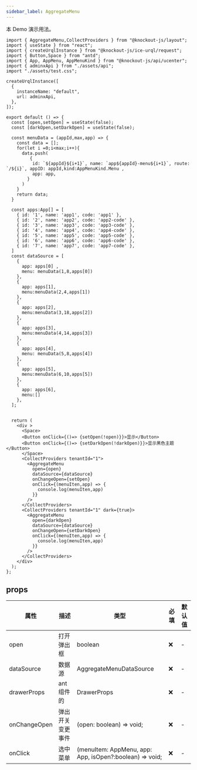 ```yaml
---
sidebar_label: AggregateMenu
---
```


本 Demo 演示用法。

```tsx preview
import { AggregateMenu,CollectProviders } from "@knockout-js/layout";
import { useState } from "react";
import { createUrqlInstance } from "@knockout-js/ice-urql/request";
import { Button,Space } from "antd";
import { App, AppMenu, AppMenuKind } from "@knockout-js/api/ucenter";
import { adminxApi } from "./assets/api";
import "./assets/test.css";

createUrqlInstance([
  {
    instanceName: "default",
    url: adminxApi,
  },
]);

export default () => {
  const [open,setOpen] = useState(false);
  const [darkOpen,setDarkOpen] = useState(false);
 
  const menuData = (appId,max,app) => {
    const data = [];
    for(let i =0;i<max;i++){
      data.push(
         { 
          id: `${appId}${i+1}`, name: `app${appId}-menu${i+1}`, route: `/${i}`, appID: appId,kind:AppMenuKind.Menu ,
          app: app,
        }
      )
    }
    return data;
  }

  const apps:App[] = [
    { id: '1', name: 'app1', code: 'app1' },
    { id: '2', name: 'app2', code: 'app2-code' },
    { id: '3', name: 'app3', code: 'app3-code' },
    { id: '4', name: 'app4', code: 'app4-code' },
    { id: '5', name: 'app5', code: 'app5-code' },
    { id: '6', name: 'app6', code: 'app6-code' },
    { id: '7', name: 'app7', code: 'app7-code' },
  ]
  const dataSource = [
    {
      app: apps[0] ,
      menu: menuData(1,8,apps[0])
    },
    {
      app: apps[1],
      menu:menuData(2,4,apps[1])
    },
    {
      app: apps[2],
      menu:menuData(3,18,apps[2])
    },
    {
      app: apps[3],
      menu:menuData(4,14,apps[3])
    },
    {
      app: apps[4],
      menu: menuData(5,8,apps[4])
    },
    {
      app: apps[5],
      menu:menuData(6,10,apps[5])
    },
    {
      app: apps[6],
      menu:[]
    },
  ];


  return (
    <div >
      <Space>
      <Button onClick={()=> {setOpen(!open)}}>显示</Button>
      <Button onClick={()=> {setDarkOpen(!darkOpen)}}>显示黑色主题</Button>
      </Space>
      <CollectProviders tenantId="1">
        <AggregateMenu
          open={open}
          dataSource={dataSource}
          onChangeOpen={setOpen}
          onClick={(menuIten,app) => {
            console.log(menuIten,app)
          }}
        />
      </CollectProviders>
      <CollectProviders tenantId="1" dark={true}>
        <AggregateMenu
          open={darkOpen}
          dataSource={dataSource}
          onChangeOpen={setDarkOpen}
          onClick={(menuIten,app) => {
            console.log(menuIten,app)
          }}
        />
      </CollectProviders>
    </div>
  );
};
```


## props

| 属性         | 描述             | 类型                                                    | 必填 | 默认值 |
| ------------ | ---------------- | ------------------------------------------------------- | ---- | ------ |
| open         | 打开弹出框       | boolean                                                 | ❌    | -      |
| dataSource   | 数据源           | AggregateMenuDataSource                                 | ❌    | -      |
| drawerProps  | ant组件的        | DrawerProps                                             | ❌    | -      |
| onChangeOpen | 弹出开关变更事件 | (open: boolean) => void;                                | ❌    | -      |
| onClick      | 选中菜单         | (menuItem: AppMenu, app: App, isOpen?:boolean) => void; | ❌    | -      |
